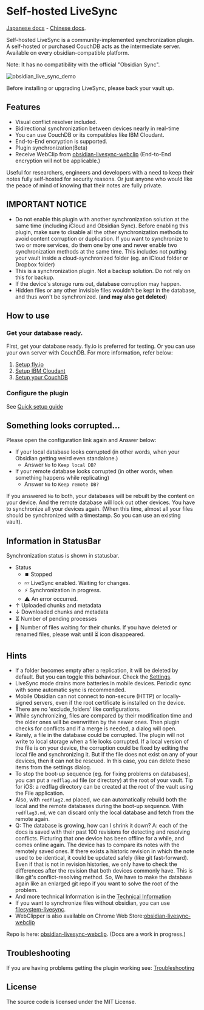 # Self-hosted LiveSync

[Japanese docs](./README_ja.md) - [Chinese docs](./README_cn.md).

Self-hosted LiveSync is a community-implemented synchronization plugin.  
A self-hosted or purchased CouchDB acts as the intermediate server. Available on every obsidian-compatible platform.

Note: It has no compatibility with the official "Obsidian Sync".

![obsidian_live_sync_demo](https://user-images.githubusercontent.com/45774780/137355323-f57a8b09-abf2-4501-836c-8cb7d2ff24a3.gif)

Before installing or upgrading LiveSync, please back your vault up.

## Features

-   Visual conflict resolver included.
-   Bidirectional synchronization between devices nearly in real-time
-   You can use CouchDB or its compatibles like IBM Cloudant.
-   End-to-End encryption is supported.
-   Plugin synchronization(Beta)
-   Receive WebClip from [obsidian-livesync-webclip](https://chrome.google.com/webstore/detail/obsidian-livesync-webclip/jfpaflmpckblieefkegjncjoceapakdf) (End-to-End encryption will not be applicable.)

Useful for researchers, engineers and developers with a need to keep their notes fully self-hosted for security reasons. Or just anyone who would like the peace of mind of knowing that their notes are fully private. 

## IMPORTANT NOTICE

-   Do not enable this plugin with another synchronization solution at the same time (including iCloud and Obsidian Sync). Before enabling this plugin, make sure to disable all the other synchronization methods to avoid content corruption or duplication. If you want to synchronize to two or more services, do them one by one and never enable two synchronization methods at the same time.
    This includes not putting your vault inside a cloud-synchronized folder (eg. an iCloud folder or Dropbox folder)
-   This is a synchronization plugin. Not a backup solution. Do not rely on this for backup.
-   If the device's storage runs out, database corruption may happen.
-   Hidden files or any other invisible files wouldn't be kept in the database, and thus won't be synchronized. (**and may also get deleted**)

## How to use

### Get your database ready.

First, get your database ready. fly.io is preferred for testing. Or you can use your own server with CouchDB. For more information, refer below:
1. [Setup fly.io](docs/setup_flyio.md)
2. [Setup IBM Cloudant](docs/setup_cloudant.md)
3. [Setup your CouchDB](docs/setup_own_server.md)

### Configure the plugin

See [Quick setup guide](doccs/../docs/quick_setup.md)

## Something looks corrupted...

Please open the configuration link again and Answer below:
- If your local database looks corrupted (in other words, when your Obsidian getting weird even standalone.)
	- Answer `No` to `Keep local DB?`
- If your remote database looks corrupted (in other words, when something happens while replicating)
	- Answer `No` to `Keep remote DB?`

If you answered `No` to both, your databases will be rebuilt by the content on your device. And the remote database will lock out other devices. You have to synchronize all your devices again. (When this time, almost all your files should be synchronized with a timestamp. So you can use an existing vault).

## Information in StatusBar

Synchronization status is shown in statusbar.

-   Status
    -   ⏹️ Stopped
    -   💤 LiveSync enabled. Waiting for changes.
    -   ⚡️ Synchronization in progress.
    -   ⚠ An error occurred.
-   ↑ Uploaded chunks and metadata
-   ↓ Downloaded chunks and metadata
-   ⏳ Number of pending processes
-   🧩 Number of files waiting for their chunks.
If you have deleted or renamed files, please wait until ⏳ icon disappeared.


## Hints
-   If a folder becomes empty after a replication, it will be deleted by default. But you can toggle this behaviour. Check the [Settings](docs/settings.md).
-   LiveSync mode drains more batteries in mobile devices. Periodic sync with some automatic sync is recommended.
-   Mobile Obsidian can not connect to non-secure (HTTP) or locally-signed servers, even if the root certificate is installed on the device.
-   There are no 'exclude_folders' like configurations.
-   While synchronizing, files are compared by their modification time and the older ones will be overwritten by the newer ones. Then plugin checks for conflicts and if a merge is needed, a dialog will open.
-   Rarely, a file in the database could be corrupted. The plugin will not write to local storage when a file looks corrupted. If a local version of the file is on your device, the corruption could be fixed by editing the local file and synchronizing it. But if the file does not exist on any of your devices, then it can not be rescued. In this case, you can delete these items from the settings dialog.
-   To stop the boot-up sequence (eg. for fixing problems on databases), you can put a `redflag.md` file (or directory) at the root of your vault.
    Tip for iOS: a redflag directory can be created at the root of the vault using the File application.
-   Also, with `redflag2.md` placed, we can automatically rebuild both the local and the remote databases during the boot-up sequence. With `redflag3.md`, we can discard only the local database and fetch from the remote again.
-   Q: The database is growing, how can I shrink it down?
    A: each of the docs is saved with their past 100 revisions for detecting and resolving conflicts. Picturing that one device has been offline for a while, and comes online again. The device has to compare its notes with the remotely saved ones. If there exists a historic revision in which the note used to be identical, it could be updated safely (like git fast-forward). Even if that is not in revision histories, we only have to check the differences after the revision that both devices commonly have. This is like git's conflict-resolving method. So, We have to make the database again like an enlarged git repo if you want to solve the root of the problem.
-   And more technical Information is in the [Technical Information](docs/tech_info.md)
-   If you want to synchronize files without obsidian, you can use [filesystem-livesync](https://github.com/vrtmrz/filesystem-livesync).
-   WebClipper is also available on Chrome Web Store:[obsidian-livesync-webclip](https://chrome.google.com/webstore/detail/obsidian-livesync-webclip/jfpaflmpckblieefkegjncjoceapakdf)

Repo is here: [obsidian-livesync-webclip](https://github.com/vrtmrz/obsidian-livesync-webclip). (Docs are a work in progress.)

## Troubleshooting
If you are having problems getting the plugin working see: [Troubleshooting](docs/troubleshooting.md)

## License

The source code is licensed under the MIT License.

